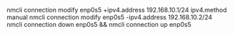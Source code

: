 nmcli connection modify enp0s5 +ipv4.address 192.168.10.1/24 ipv4.method manual
nmcli connection modify enp0s5 -ipv4.address 192.168.10.2/24
nmcli connection down enp0s5 && nmcli connection up enp0s5
